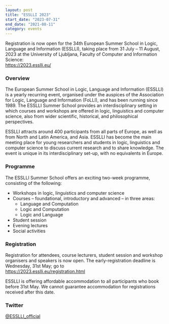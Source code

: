 ```yaml
---
layout: post
title: "ESSLLI 2023"
start_date: "2023-07-31"
end_date: "2021-08-11"
category: events
---
```

Registration is now open for the 34th European Summer School in Logic,
Language and Information (ESSLLI), taking place from 31 July – 11 August, 2023
at the University of Ljubljana, Faculty of Computer and Information Science:  
<https://2023.esslli.eu/>


### Overview

The European Summer School in Logic, Language and Information (ESSLLI) is a
yearly recurring event, organised under the auspices of the Association for
Logic, Language and Information (FoLLI), and has been running since 1989. The
ESSLLI Summer School provides an interdisciplinary setting in which courses
and workshops are offered in logic, linguistics and computer science, also
from wider scientific, historical, and philosophical perspectives.

ESSLLI attracts around 400 participants from all parts of Europe, as well as
from North and Latin America, and Asia. ESSLLI has become the main
meeting place for young researchers and students in logic, linguistics and
computer science to discuss current research and to share knowledge. The
event is unique in its interdisciplinary set-up, with no equivalents in
Europe.


### Programme

The ESSLLI Summer School offers an exciting two-week programme, consisting
of the following:
- Workshops in logic, linguistics and computer science
- Courses – foundational, introductory and advanced – in three areas:
  - Language and Computation
  - Logic and Computation
  - Logic and Language
- Student session
- Evening lectures
- Social activities


### Registration

Registration for attendees, course lecturers, student session and workshop
organisers and speakers is now open. The early-registration deadline is
Wednesday, 31st May; go to  
<https://2023.esslli.eu/registration.html>

ESSLLI is offering affordable accommodation to all participants who book before
31st May. We cannot guarantee accommodation for registrations received after
this date.


### Twitter

[@ESSLLI_official](https://twitter.com/ESSLLI_official)
